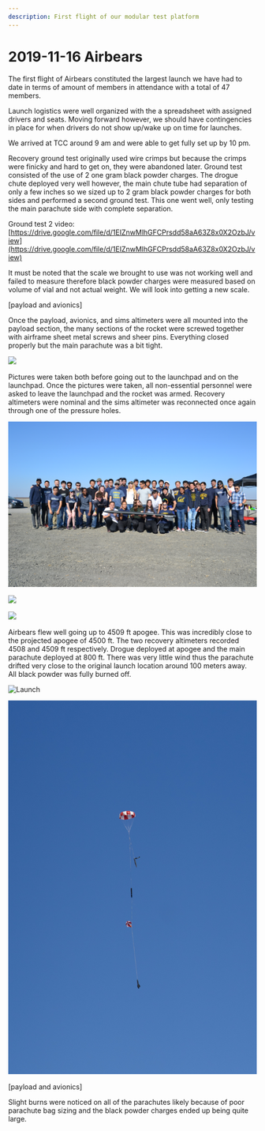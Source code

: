 ```yaml
---
description: First flight of our modular test platform
---
```


# 2019-11-16 Airbears

The first flight of Airbears constituted the largest launch we have had to date in terms of amount of members in attendance with a total of 47 members.

Launch logistics were well organized with the a spreadsheet with assigned drivers and seats. Moving forward however, we should have contingencies in place for when drivers do not show up/wake up on time for launches.

We arrived at TCC around 9 am and were able to get fully set up by 10 pm.

Recovery ground test originally used wire crimps but because the crimps were finicky and hard to get on, they were abandoned later. Ground test consisted of the use of 2 one gram black powder charges. The drogue chute deployed very well however, the main chute tube had separation of only a few inches so we sized up to 2 gram black powder charges for both sides and performed a second ground test. This one went well, only testing the main parachute side with complete separation. 

Ground test 2 video: [https://drive.google.com/file/d/1EIZnwMlhGFCPrsdd58aA63Z8x0X2OzbJ/view](https://drive.google.com/file/d/1EIZnwMlhGFCPrsdd58aA63Z8x0X2OzbJ/view)

It must be noted that the scale we brought to use was not working well and failed to measure therefore black powder charges were measured based on volume of vial and not actual weight. We will look into getting a new scale.

\[payload and avionics\]

Once the payload, avionics, and sims altimeters were all mounted into the payload section, the many sections of the rocket were screwed together with airframe sheet metal screws and sheer pins. Everything closed properly but the main parachute was a bit tight. 



![](https://blobscdn.gitbook.com/v0/b/gitbook-28427.appspot.com/o/assets%2F-LB423_rlWTQK_KuQzK5%2F-LvXPzf4rhIKLzDZhEx9%2F-LvXZqYNPwnPaQLFkTem%2FDSC_0299.JPG?alt=media&token=cac28e27-a7a6-46a5-a14d-408ed38a7ad0)

Pictures were taken both before going out to the launchpad and on the launchpad. Once the pictures were taken, all non-essential personnel were asked to leave the launchpad and the rocket was armed. Recovery altimeters were nominal and the sims altimeter was reconnected once again through one of the pressure holes.

![](../../.gitbook/assets/dsc_0352.JPG)

![](../../.gitbook/assets/airbears-launch-1-42.jpg)

![](../../.gitbook/assets/airbears-launch-1-8.jpg)

Airbears flew well going up to 4509 ft apogee. This was incredibly close to the projected apogee of 4500 ft. The two recovery altimeters recorded 4508 and 4509 ft respectively. Drogue deployed at apogee and the main parachute deployed at 800 ft. There was very little wind thus the parachute drifted very close to the original launch location around 100 meters away. All black powder was fully burned off.

![Launch](../../.gitbook/assets/airbears-launch-1-100.jpg)

![Recovery](../../.gitbook/assets/airbears-launch-1-122.jpg)

\[payload and avionics\]

Slight burns were noticed on all of the parachutes likely because of poor parachute bag sizing and the black powder charges ended up being quite large.



